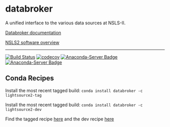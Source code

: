 # databroker


A unified interface to the various data sources at NSLS-II.


[Databroker documentation](http://nsls-ii.github.io/databroker)

[NSLS2 software overview](http://nsls-ii.github.io)

---------------

[![Build Status](https://travis-ci.org/NSLS-II/databroker.svg?branch=master)](https://travis-ci.org/NSLS-II/databroker)
[![codecov](https://codecov.io/gh/NSLS-II/databroker/branch/master/graph/badge.svg)](https://codecov.io/gh/NSLS-II/databroker)
[![Anaconda-Server Badge](https://anaconda.org/lightsource2/databroker/badges/version.svg)](https://anaconda.org/lightsource2/databroker)
[![Anaconda-Server Badge](https://anaconda.org/lightsource2/databroker/badges/license.svg)](https://anaconda.org/lightsource2/databroker)

## Conda Recipes

Install the most recent tagged build: `conda install databroker -c lightsource2-tag`

Install the most recent tagged build: `conda install databroker -c lightsource2-dev`

Find the tagged recipe [here](https://github.com/NSLS-II/lightsource2-recipes/tree/master/recipes-tag/databroker) and the dev recipe [here](https://github.com/NSLS-II/lightsource2-recipes/tree/master/recipes-dev/databroker)
